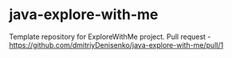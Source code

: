 # java-explore-with-me
Template repository for ExploreWithMe project.
Pull request - https://github.com/dmitriyDenisenko/java-explore-with-me/pull/1
